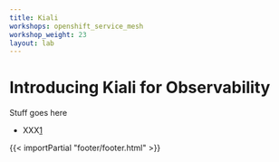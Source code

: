```yaml
---
title: Kiali
workshops: openshift_service_mesh
workshop_weight: 23
layout: lab
---
```


# Introducing Kiali for Observability
Stuff goes here


* XXX[1]

[1]: https://xxxx

{{< importPartial "footer/footer.html" >}}